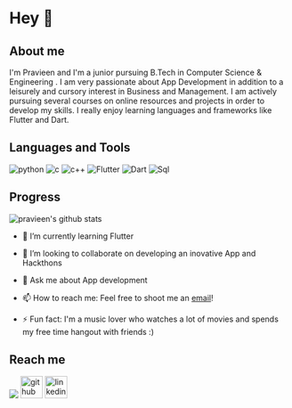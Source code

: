 # Hey 👋

## About me
I'm Pravieen and I'm a junior pursuing B.Tech in Computer Science & Engineering . I am very passionate about App Development in addition to a leisurely and cursory interest in Business and Management. I am actively pursuing several courses on online resources and projects in order to develop my skills. I really enjoy learning languages and frameworks like Flutter and Dart. 

## Languages and Tools
<div>
  <img alt="python" src="https://img.icons8.com/color/48/000000/python.png"/>
  <img alt="c" src="https://img.icons8.com/color/48/000000/c-programming.png"/>
  <img alt="c++" src="https://img.icons8.com/color/48/000000/c-plus-plus-logo.png"/>
  <img alt="Flutter" src="https://img.icons8.com/color/48/7950F2/flutter.png"/>
  <img alt="Dart" src="https://img.icons8.com/color/48/000000/dart.png"/>
  <img alt="Sql" src="https://img.icons8.com/external-flat-juicy-fish/60/000000/external-sql-coding-and-development-flat-flat-juicy-fish.png"/>
  <span>&nbsp;</span>
 </div>  
 
## Progress
 
 ![pravieen's github stats](https://github-readme-stats.vercel.app/api?username=pravieen&show_icons=true)




- 🌱 I’m currently learning Flutter
- 👯 I’m looking to collaborate on developing an inovative App and Hackthons
- 💬 Ask me about App development
- 📫 How to reach me: Feel free to shoot me an [email](mailto:ps2919@srmist.edu.in)!

- ⚡ Fun fact: I'm a music lover who watches a lot of movies and spends my free time hangout with friends :) 
## Reach me
[<img src="https://img.icons8.com/fluency/48/000000/instagram-new.png"/>](https://www.instagram.com/_._a_s_p_._/)
[<img src="https://img.icons8.com/nolan/64/github.png" alt='github' height='40'>](https://github.com/pravieen)  [<img src="https://img.icons8.com/color/48/000000/linkedin.png" alt='linkedin' height='40'>](https://www.linkedin.com/in/https://https://www.linkedin.com/in/pravieen//)
